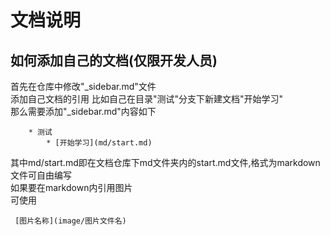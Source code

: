 # 文档说明


## 如何添加自己的文档(仅限开发人员)
 首先在仓库中修改"_sidebar.md"文件       
 添加自己文档的引用
 比如自己在目录"测试"分支下新建文档"开始学习"   
 那么需要添加"_sidebar.md"内容如下
```
    * 测试
        * [开始学习](md/start.md)
```
 其中md/start.md即在文档仓库下md文件夹内的start.md文件,格式为markdown
 文件可自由编写     
 如果要在markdown内引用图片     
 可使用     
```
 [图片名称](image/图片文件名)
```
